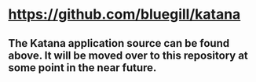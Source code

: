 # https://github.com/bluegill/katana
## The Katana application source can be found above. It will be moved over to this repository at some point in the near future.

